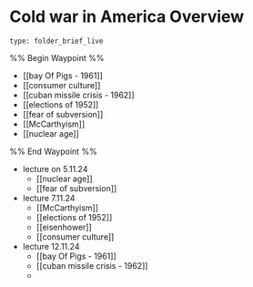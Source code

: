 # Cold war in America Overview
 
```ccard
type: folder_brief_live
```
%% Begin Waypoint %%
- [[bay Of Pigs - 1961]]
- [[consumer culture]]
- [[cuban missile crisis - 1962]]
- [[elections of 1952]]
- [[fear of subversion]]
- [[McCarthyism]]
- [[nuclear age]]

%% End Waypoint %%
 
 - lecture on 5.11.24
	 - [[nuclear age]]
	 - [[fear of subversion]]
 - lecture 7.11.24
	 - [[McCarthyism]]
	 - [[elections of 1952]]
	 - [[eisenhower]]
	 - [[consumer culture]]
- lecture 12.11.24
	- [[bay Of Pigs - 1961]]
	- [[cuban missile crisis - 1962]]
	- 